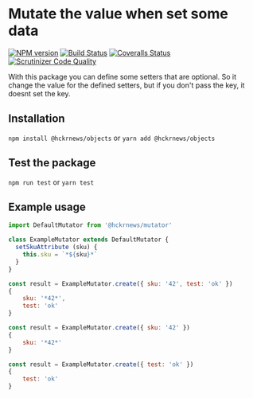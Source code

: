 # Mutate the value when set some data

[![NPM version][npm-image]][npm-url] [![Build Status][travis-image]][travis-url] [![Coveralls Status][coveralls-image]][coveralls-url] [![Scrutinizer Code Quality][scrutinizer-image]][scrutinizer-url]

With this package you can define some setters that are optional.
So it change the value for the defined setters, but if you don't pass the key, it doesnt set the key.

## Installation

`npm install @hckrnews/objects`
or
`yarn add @hckrnews/objects`

## Test the package

`npm run test`
or
`yarn test`

## Example usage

```javascript
import DefaultMutator from '@hckrnews/mutator'

class ExampleMutator extends DefaultMutator {
  setSkuAttribute (sku) {
    this.sku = `*${sku}*`
  }
}

const result = ExampleMutator.create({ sku: '42', test: 'ok' })
{
    sku: '*42*',
    test: 'ok'
}

const result = ExampleMutator.create({ sku: '42' })
{
    sku: '*42*'
}

const result = ExampleMutator.create({ test: 'ok' })
{
    test: 'ok'
}
```

[npm-url]: https://www.npmjs.com/package/@hckrnews/mutator
[npm-image]: https://img.shields.io/npm/v/@hckrnews/mutator.svg
[travis-url]: https://travis-ci.org/hckrnews/mutator
[travis-image]: https://img.shields.io/travis/hckrnews/mutator/main.svg
[coveralls-url]: https://coveralls.io/r/hckrnews/mutator
[coveralls-image]: https://img.shields.io/coveralls/hckrnews/mutator/main.svg
[scrutinizer-url]: https://scrutinizer-ci.com/g/hckrnews/mutator/?branch=main
[scrutinizer-image]: https://scrutinizer-ci.com/g/hckrnews/mutator/badges/quality-score.png?b=main
